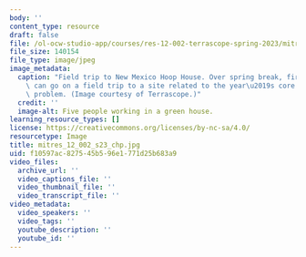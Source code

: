 ```yaml
---
body: ''
content_type: resource
draft: false
file: /ol-ocw-studio-app/courses/res-12-002-terrascope-spring-2023/mitres_12_002_s23_chp.jpg
file_size: 140154
file_type: image/jpeg
image_metadata:
  caption: "Field trip to New Mexico Hoop House. Over spring break, first-year students\
    \ can go on a field trip to a site related to the year\u2019s core Terrascope\
    \ problem. (Image courtesy of Terrascope.)"
  credit: ''
  image-alt: Five people working in a green house.
learning_resource_types: []
license: https://creativecommons.org/licenses/by-nc-sa/4.0/
resourcetype: Image
title: mitres_12_002_s23_chp.jpg
uid: f10597ac-8275-45b5-96e1-771d25b683a9
video_files:
  archive_url: ''
  video_captions_file: ''
  video_thumbnail_file: ''
  video_transcript_file: ''
video_metadata:
  video_speakers: ''
  video_tags: ''
  youtube_description: ''
  youtube_id: ''
---
```

